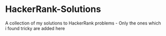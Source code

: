# HackerRank-Solutions
A collection of my solutions to HackerRank problems - Only the ones which i found tricky are added here
